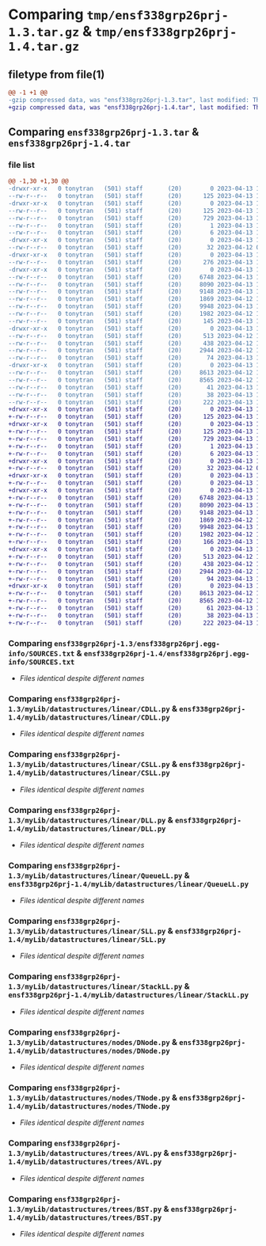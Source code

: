 # Comparing `tmp/ensf338grp26prj-1.3.tar.gz` & `tmp/ensf338grp26prj-1.4.tar.gz`

## filetype from file(1)

```diff
@@ -1 +1 @@
-gzip compressed data, was "ensf338grp26prj-1.3.tar", last modified: Thu Apr 13 19:30:06 2023, max compression
+gzip compressed data, was "ensf338grp26prj-1.4.tar", last modified: Thu Apr 13 19:43:26 2023, max compression
```

## Comparing `ensf338grp26prj-1.3.tar` & `ensf338grp26prj-1.4.tar`

### file list

```diff
@@ -1,30 +1,30 @@
-drwxr-xr-x   0 tonytran   (501) staff       (20)        0 2023-04-13 19:30:06.541511 ensf338grp26prj-1.3/
--rw-r--r--   0 tonytran   (501) staff       (20)      125 2023-04-13 19:30:06.541346 ensf338grp26prj-1.3/PKG-INFO
-drwxr-xr-x   0 tonytran   (501) staff       (20)        0 2023-04-13 19:30:06.537940 ensf338grp26prj-1.3/ensf338grp26prj.egg-info/
--rw-r--r--   0 tonytran   (501) staff       (20)      125 2023-04-13 19:30:06.000000 ensf338grp26prj-1.3/ensf338grp26prj.egg-info/PKG-INFO
--rw-r--r--   0 tonytran   (501) staff       (20)      729 2023-04-13 19:30:06.000000 ensf338grp26prj-1.3/ensf338grp26prj.egg-info/SOURCES.txt
--rw-r--r--   0 tonytran   (501) staff       (20)        1 2023-04-13 19:30:06.000000 ensf338grp26prj-1.3/ensf338grp26prj.egg-info/dependency_links.txt
--rw-r--r--   0 tonytran   (501) staff       (20)        6 2023-04-13 19:30:06.000000 ensf338grp26prj-1.3/ensf338grp26prj.egg-info/top_level.txt
-drwxr-xr-x   0 tonytran   (501) staff       (20)        0 2023-04-13 19:30:06.538102 ensf338grp26prj-1.3/myLib/
--rw-r--r--   0 tonytran   (501) staff       (20)       32 2023-04-12 02:35:35.000000 ensf338grp26prj-1.3/myLib/__init__.py
-drwxr-xr-x   0 tonytran   (501) staff       (20)        0 2023-04-13 19:30:06.538266 ensf338grp26prj-1.3/myLib/datastructures/
--rw-r--r--   0 tonytran   (501) staff       (20)      276 2023-04-13 19:29:34.000000 ensf338grp26prj-1.3/myLib/datastructures/__init__.py
-drwxr-xr-x   0 tonytran   (501) staff       (20)        0 2023-04-13 19:30:06.539543 ensf338grp26prj-1.3/myLib/datastructures/linear/
--rw-r--r--   0 tonytran   (501) staff       (20)     6748 2023-04-13 17:35:15.000000 ensf338grp26prj-1.3/myLib/datastructures/linear/CDLL.py
--rw-r--r--   0 tonytran   (501) staff       (20)     8090 2023-04-13 17:35:15.000000 ensf338grp26prj-1.3/myLib/datastructures/linear/CSLL.py
--rw-r--r--   0 tonytran   (501) staff       (20)     9148 2023-04-13 17:35:15.000000 ensf338grp26prj-1.3/myLib/datastructures/linear/DLL.py
--rw-r--r--   0 tonytran   (501) staff       (20)     1869 2023-04-12 18:14:13.000000 ensf338grp26prj-1.3/myLib/datastructures/linear/QueueLL.py
--rw-r--r--   0 tonytran   (501) staff       (20)     9948 2023-04-13 17:35:15.000000 ensf338grp26prj-1.3/myLib/datastructures/linear/SLL.py
--rw-r--r--   0 tonytran   (501) staff       (20)     1982 2023-04-12 18:16:12.000000 ensf338grp26prj-1.3/myLib/datastructures/linear/StackLL.py
--rw-r--r--   0 tonytran   (501) staff       (20)      145 2023-04-13 19:26:47.000000 ensf338grp26prj-1.3/myLib/datastructures/linear/__init__.py
-drwxr-xr-x   0 tonytran   (501) staff       (20)        0 2023-04-13 19:30:06.540367 ensf338grp26prj-1.3/myLib/datastructures/nodes/
--rw-r--r--   0 tonytran   (501) staff       (20)      513 2023-04-12 18:18:50.000000 ensf338grp26prj-1.3/myLib/datastructures/nodes/DNode.py
--rw-r--r--   0 tonytran   (501) staff       (20)      438 2023-04-12 18:18:36.000000 ensf338grp26prj-1.3/myLib/datastructures/nodes/SNode.py
--rw-r--r--   0 tonytran   (501) staff       (20)     2944 2023-04-12 19:57:27.000000 ensf338grp26prj-1.3/myLib/datastructures/nodes/TNode.py
--rw-r--r--   0 tonytran   (501) staff       (20)       74 2023-04-13 18:21:02.000000 ensf338grp26prj-1.3/myLib/datastructures/nodes/__init__.py
-drwxr-xr-x   0 tonytran   (501) staff       (20)        0 2023-04-13 19:30:06.541044 ensf338grp26prj-1.3/myLib/datastructures/trees/
--rw-r--r--   0 tonytran   (501) staff       (20)     8613 2023-04-12 19:59:08.000000 ensf338grp26prj-1.3/myLib/datastructures/trees/AVL.py
--rw-r--r--   0 tonytran   (501) staff       (20)     8565 2023-04-12 19:59:36.000000 ensf338grp26prj-1.3/myLib/datastructures/trees/BST.py
--rw-r--r--   0 tonytran   (501) staff       (20)       41 2023-04-13 19:27:33.000000 ensf338grp26prj-1.3/myLib/datastructures/trees/__init__.py
--rw-r--r--   0 tonytran   (501) staff       (20)       38 2023-04-13 19:30:06.541577 ensf338grp26prj-1.3/setup.cfg
--rw-r--r--   0 tonytran   (501) staff       (20)      222 2023-04-13 19:29:40.000000 ensf338grp26prj-1.3/setup.py
+drwxr-xr-x   0 tonytran   (501) staff       (20)        0 2023-04-13 19:43:26.003801 ensf338grp26prj-1.4/
+-rw-r--r--   0 tonytran   (501) staff       (20)      125 2023-04-13 19:43:26.003631 ensf338grp26prj-1.4/PKG-INFO
+drwxr-xr-x   0 tonytran   (501) staff       (20)        0 2023-04-13 19:43:25.998847 ensf338grp26prj-1.4/ensf338grp26prj.egg-info/
+-rw-r--r--   0 tonytran   (501) staff       (20)      125 2023-04-13 19:43:25.000000 ensf338grp26prj-1.4/ensf338grp26prj.egg-info/PKG-INFO
+-rw-r--r--   0 tonytran   (501) staff       (20)      729 2023-04-13 19:43:25.000000 ensf338grp26prj-1.4/ensf338grp26prj.egg-info/SOURCES.txt
+-rw-r--r--   0 tonytran   (501) staff       (20)        1 2023-04-13 19:43:25.000000 ensf338grp26prj-1.4/ensf338grp26prj.egg-info/dependency_links.txt
+-rw-r--r--   0 tonytran   (501) staff       (20)        6 2023-04-13 19:43:25.000000 ensf338grp26prj-1.4/ensf338grp26prj.egg-info/top_level.txt
+drwxr-xr-x   0 tonytran   (501) staff       (20)        0 2023-04-13 19:43:25.999011 ensf338grp26prj-1.4/myLib/
+-rw-r--r--   0 tonytran   (501) staff       (20)       32 2023-04-12 02:35:35.000000 ensf338grp26prj-1.4/myLib/__init__.py
+drwxr-xr-x   0 tonytran   (501) staff       (20)        0 2023-04-13 19:43:25.999308 ensf338grp26prj-1.4/myLib/datastructures/
+-rw-r--r--   0 tonytran   (501) staff       (20)        0 2023-04-13 19:41:57.000000 ensf338grp26prj-1.4/myLib/datastructures/__init__.py
+drwxr-xr-x   0 tonytran   (501) staff       (20)        0 2023-04-13 19:43:26.001692 ensf338grp26prj-1.4/myLib/datastructures/linear/
+-rw-r--r--   0 tonytran   (501) staff       (20)     6748 2023-04-13 17:35:15.000000 ensf338grp26prj-1.4/myLib/datastructures/linear/CDLL.py
+-rw-r--r--   0 tonytran   (501) staff       (20)     8090 2023-04-13 17:35:15.000000 ensf338grp26prj-1.4/myLib/datastructures/linear/CSLL.py
+-rw-r--r--   0 tonytran   (501) staff       (20)     9148 2023-04-13 17:35:15.000000 ensf338grp26prj-1.4/myLib/datastructures/linear/DLL.py
+-rw-r--r--   0 tonytran   (501) staff       (20)     1869 2023-04-12 18:14:13.000000 ensf338grp26prj-1.4/myLib/datastructures/linear/QueueLL.py
+-rw-r--r--   0 tonytran   (501) staff       (20)     9948 2023-04-13 17:35:15.000000 ensf338grp26prj-1.4/myLib/datastructures/linear/SLL.py
+-rw-r--r--   0 tonytran   (501) staff       (20)     1982 2023-04-12 18:16:12.000000 ensf338grp26prj-1.4/myLib/datastructures/linear/StackLL.py
+-rw-r--r--   0 tonytran   (501) staff       (20)      166 2023-04-13 19:41:48.000000 ensf338grp26prj-1.4/myLib/datastructures/linear/__init__.py
+drwxr-xr-x   0 tonytran   (501) staff       (20)        0 2023-04-13 19:43:26.002650 ensf338grp26prj-1.4/myLib/datastructures/nodes/
+-rw-r--r--   0 tonytran   (501) staff       (20)      513 2023-04-12 18:18:50.000000 ensf338grp26prj-1.4/myLib/datastructures/nodes/DNode.py
+-rw-r--r--   0 tonytran   (501) staff       (20)      438 2023-04-12 18:18:36.000000 ensf338grp26prj-1.4/myLib/datastructures/nodes/SNode.py
+-rw-r--r--   0 tonytran   (501) staff       (20)     2944 2023-04-12 19:57:27.000000 ensf338grp26prj-1.4/myLib/datastructures/nodes/TNode.py
+-rw-r--r--   0 tonytran   (501) staff       (20)       94 2023-04-13 19:42:18.000000 ensf338grp26prj-1.4/myLib/datastructures/nodes/__init__.py
+drwxr-xr-x   0 tonytran   (501) staff       (20)        0 2023-04-13 19:43:26.003362 ensf338grp26prj-1.4/myLib/datastructures/trees/
+-rw-r--r--   0 tonytran   (501) staff       (20)     8613 2023-04-12 19:59:08.000000 ensf338grp26prj-1.4/myLib/datastructures/trees/AVL.py
+-rw-r--r--   0 tonytran   (501) staff       (20)     8565 2023-04-12 19:59:36.000000 ensf338grp26prj-1.4/myLib/datastructures/trees/BST.py
+-rw-r--r--   0 tonytran   (501) staff       (20)       61 2023-04-13 19:42:06.000000 ensf338grp26prj-1.4/myLib/datastructures/trees/__init__.py
+-rw-r--r--   0 tonytran   (501) staff       (20)       38 2023-04-13 19:43:26.003862 ensf338grp26prj-1.4/setup.cfg
+-rw-r--r--   0 tonytran   (501) staff       (20)      222 2023-04-13 19:42:23.000000 ensf338grp26prj-1.4/setup.py
```

### Comparing `ensf338grp26prj-1.3/ensf338grp26prj.egg-info/SOURCES.txt` & `ensf338grp26prj-1.4/ensf338grp26prj.egg-info/SOURCES.txt`

 * *Files identical despite different names*

### Comparing `ensf338grp26prj-1.3/myLib/datastructures/linear/CDLL.py` & `ensf338grp26prj-1.4/myLib/datastructures/linear/CDLL.py`

 * *Files identical despite different names*

### Comparing `ensf338grp26prj-1.3/myLib/datastructures/linear/CSLL.py` & `ensf338grp26prj-1.4/myLib/datastructures/linear/CSLL.py`

 * *Files identical despite different names*

### Comparing `ensf338grp26prj-1.3/myLib/datastructures/linear/DLL.py` & `ensf338grp26prj-1.4/myLib/datastructures/linear/DLL.py`

 * *Files identical despite different names*

### Comparing `ensf338grp26prj-1.3/myLib/datastructures/linear/QueueLL.py` & `ensf338grp26prj-1.4/myLib/datastructures/linear/QueueLL.py`

 * *Files identical despite different names*

### Comparing `ensf338grp26prj-1.3/myLib/datastructures/linear/SLL.py` & `ensf338grp26prj-1.4/myLib/datastructures/linear/SLL.py`

 * *Files identical despite different names*

### Comparing `ensf338grp26prj-1.3/myLib/datastructures/linear/StackLL.py` & `ensf338grp26prj-1.4/myLib/datastructures/linear/StackLL.py`

 * *Files identical despite different names*

### Comparing `ensf338grp26prj-1.3/myLib/datastructures/nodes/DNode.py` & `ensf338grp26prj-1.4/myLib/datastructures/nodes/DNode.py`

 * *Files identical despite different names*

### Comparing `ensf338grp26prj-1.3/myLib/datastructures/nodes/TNode.py` & `ensf338grp26prj-1.4/myLib/datastructures/nodes/TNode.py`

 * *Files identical despite different names*

### Comparing `ensf338grp26prj-1.3/myLib/datastructures/trees/AVL.py` & `ensf338grp26prj-1.4/myLib/datastructures/trees/AVL.py`

 * *Files identical despite different names*

### Comparing `ensf338grp26prj-1.3/myLib/datastructures/trees/BST.py` & `ensf338grp26prj-1.4/myLib/datastructures/trees/BST.py`

 * *Files identical despite different names*

